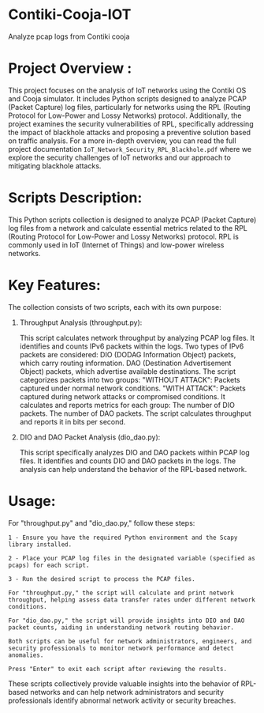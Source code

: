 # Contiki-Cooja-IOT
Analyze pcap logs from Contiki cooja

# Project Overview :

This project focuses on the analysis of IoT networks using the Contiki OS and Cooja simulator. It includes Python scripts designed to analyze PCAP (Packet Capture) log files, particularly for networks using the RPL (Routing Protocol for Low-Power and Lossy Networks) protocol. Additionally, the project examines the security vulnerabilities of RPL, specifically addressing the impact of blackhole attacks and proposing a preventive solution based on traffic analysis.
For a more in-depth overview, you can read the full project documentation `IoT_Network_Security_RPL_Blackhole.pdf` where we explore the security challenges of IoT networks and our approach to mitigating blackhole attacks.

# Scripts Description:

This Python scripts collection is designed to analyze PCAP (Packet Capture) log files from a network and calculate essential metrics related to the RPL (Routing Protocol for Low-Power and Lossy Networks) protocol. RPL is commonly used in IoT (Internet of Things) and low-power wireless networks.

# Key Features:

The collection consists of two scripts, each with its own purpose:

1. Throughput Analysis (throughput.py):

    This script calculates network throughput by analyzing PCAP log files.
    It identifies and counts IPv6 packets within the logs.
    Two types of IPv6 packets are considered:
        DIO (DODAG Information Object) packets, which carry routing information.
        DAO (Destination Advertisement Object) packets, which advertise available destinations.
    The script categorizes packets into two groups:
        "WITHOUT ATTACK": Packets captured under normal network conditions.
        "WITH ATTACK": Packets captured during network attacks or compromised conditions.
    It calculates and reports metrics for each group:
        The number of DIO packets.
        The number of DAO packets.
    The script calculates throughput and reports it in bits per second.

2. DIO and DAO Packet Analysis (dio_dao.py):

    This script specifically analyzes DIO and DAO packets within PCAP log files.
    It identifies and counts DIO and DAO packets in the logs.
    The analysis can help understand the behavior of the RPL-based network.

# Usage:

For "throughput.py" and "dio_dao.py," follow these steps:

    1 - Ensure you have the required Python environment and the Scapy library installed.

    2 - Place your PCAP log files in the designated variable (specified as pcaps) for each script.

    3 - Run the desired script to process the PCAP files.

    For "throughput.py," the script will calculate and print network throughput, helping assess data transfer rates under different network conditions.

    For "dio_dao.py," the script will provide insights into DIO and DAO packet counts, aiding in understanding network routing behavior.

    Both scripts can be useful for network administrators, engineers, and security professionals to monitor network performance and detect anomalies.

    Press "Enter" to exit each script after reviewing the results.

These scripts collectively provide valuable insights into the behavior of RPL-based networks and can help network administrators and security professionals identify abnormal network activity or security breaches.
